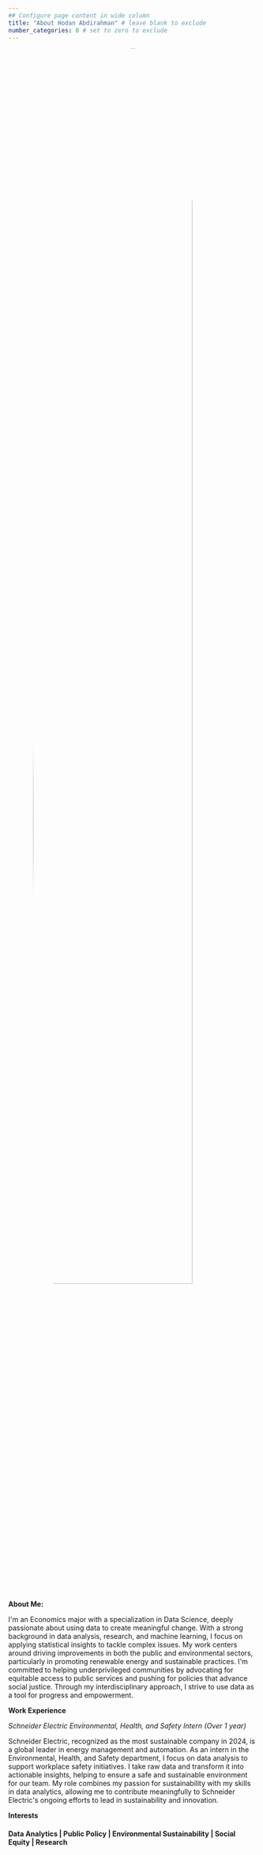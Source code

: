 ```yaml
---
## Configure page content in wide column
title: "About Hodan Abdirahman" # leave blank to exclude
number_categories: 0 # set to zero to exclude
---
```


<style>
img.two {
  height: 80%;
  width: 80%;
  border-radius: 50%;  /* Makes the image round */
  display: block;      /* Centers the image horizontally */
  margin: auto;        /* Centers the image horizontally */
}
</style>

</head>

<body>

<img class="two" src="/img/me.png" alt="drawing"/>

**About Me:**

I'm an Economics major with a specialization in Data Science, deeply passionate about using data to create meaningful change. With a strong background in data analysis, research, and machine learning, I focus on applying statistical insights to tackle complex issues. My work centers around driving improvements in both the public and environmental sectors, particularly in promoting renewable energy and sustainable practices. I'm committed to helping underprivileged communities by advocating for equitable access to public services and pushing for policies that advance social justice. Through my interdisciplinary approach, I strive to use data as a tool for progress and empowerment.

**Work Experience**

*Schneider Electric Environmental, Health, and Safety Intern (Over 1 year)*

Schneider Electric, recognized as the most sustainable company in 2024, is a global leader in energy management and automation. As an intern in the Environmental, Health, and Safety department, I focus on data analysis to support workplace safety initiatives. I take raw data and transform it into actionable insights, helping to ensure a safe and sustainable environment for our team. My role combines my passion for sustainability with my skills in data analytics, allowing me to contribute meaningfully to Schneider Electric's ongoing efforts to lead in sustainability and innovation.

**Interests**

#### Data Analytics \| Public Policy \| Environmental Sustainability \| Social Equity \| Research

#### 
